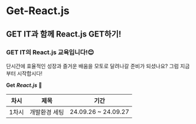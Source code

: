 # Get-React.js
## GET IT과 함께 React.js GET하기!

### GET IT의 React.js 교육입니다!😊 

단시간에 효율적인 성장과 즐거운 배움을 모토로 달려나갈 준비가 되셨나요?
그럼 지금부터 시작합시다! 

**Get** **_React.js_** 👊

|차시|제목|기간|
|:---:|:---:|:---:|
|1차시|개발환경 세팅|24.09.26 ~ 24.09.27|
